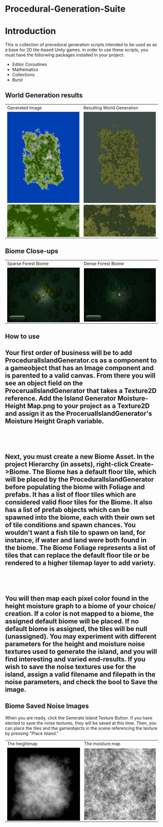 # Procedural-Generation-Suite

<h1>Introduction</h1>
<p>This is collection of precedural generation scripts intended to be used as as a base for 2D tile-based Unity games. in order to use these scripts, you must have the follorwing packages installed in your project:</p>

<ul>
  <li>Editor Coroutines</li>
  <li>Mathematics</li>
  <li>Collections</li>
  <li>Burst</li>
</ul>

<h2>World Generation results</h2>
<table align = "center">
  <tr>
    <td>Generated Image</td>
    <td>Resulting World Generation</td>
  </tr>
  <tr>
    <td><img src = "https://github.com/Sterberino/Procedural-Generation-Suite/blob/main/Images/IslandTextureSaveTest2.png" width = 300 height = 300 align = "center"/> </td>
    <td><img src = "https://github.com/Sterberino/Procedural-Generation-Suite/blob/main/Images/Island%20Result.png" width = 300 height = 300 align = "center"/></td>
  </tr>
  <tr>
    <td><img src = "https://github.com/Sterberino/Procedural-Generation-Suite/blob/main/Images/Texture%20result.png" width = 300px align = "center"/> </td>
    <td><img src = "https://github.com/Sterberino/Procedural-Generation-Suite/blob/main/Images/Tilemap%20result.png" width = 300px align = "center"/></td>
  </tr>
 </table>

<h2 align>Biome Close-ups</h2>
<table align = "center">
  <tr>
    <td>Sparse Forest Biome</td>
    <td>Dense Forest Biome</td>
  </tr>
  <tr>
    <td><img src = "https://github.com/Sterberino/Procedural-Generation-Suite/blob/main/Images/Sparse%20Forest.png" width = 300 align = "center"/> </td>
    <td><img src = "https://github.com/Sterberino/Procedural-Generation-Suite/blob/main/Images/Dense%20Forest.png" width = 300 align = "center"/></td>
  </tr>
  
 </table>
 
 <h2>How to use<h2>
  
  <p>Your first order of business will be to add ProceduralIslandGenerator.cs as a component to a gameobject that has an Image component and is parented to a valid canvas. From there you will see an object field on the ProcerualIslandGenerator that takes a Texture2D reference. Add the Island Generator Moisture-Height Map.png to your project as a Texture2D and assign it as the ProcerualIslandGenerator's Moisture Height Graph variable.</p>
  <br/>
  <br/>
  <p>Next, you must create a new Biome Asset. In the project Hierarchy (in assets), right-click Create->Biome. The Biome has a default floor tile, which will be placed by the ProceduralIslandGenerator before populating the biome with Foliage and prefabs. It has a list of floor tiles which are considered valid floor tiles for the Biome. It also has a list of prefab objects which can be spawned into the biome, each with their own set of tile conditions and spawn chances. You wouldn't want a fish tile to spawn on land, for instance, if water and land were both found in the biome. The Biome Foliage represents a list of tiles that can replace the default floor tile or be rendered to a higher tilemap layer to add variety.</p>

  <br/>
  <br/>
  <p>You will then map each pixel color found in the height moisture graph to a biome of your choice/ creation. If a color is not mapped to a biome, the assigned default biome will be placed. If no default biome is assigned, the tiles will be null (unassigned). You may experiment with different parameters for the height and moisture noise textures used to generate the island, and you will find interesting and varied end-results. If you wish to save the noise textures use for the island, assign a valid filename and filepath in the noise parameters, and check the bool to Save the image.</p> 
  
  
<h2 align>Biome Saved Noise Images</h2>
<table align = "center">
  <tr>
    <td>The heightmap</td>
    <td>The moisture map</td>
  </tr>
  <tr>
    <td><img src = "https://github.com/Sterberino/Procedural-Generation-Suite/blob/main/Images/Height%20Noise%20Texture.png" width = 300 align = "center"/> </td>
    <td><img src = "https://github.com/Sterberino/Procedural-Generation-Suite/blob/main/Images/Moisture%20Noise%20Texture.png" width = 300 align = "center"/></td>
  </tr>
  
  
  <p>When you are ready, click the Generate Island Texture Button. If you have elected to save the noise textures, they will be saved at this time. Then, you can place the tiles and the gameobjects in the scene referencing the texture by pressing "Place Island."</p>
  
  

